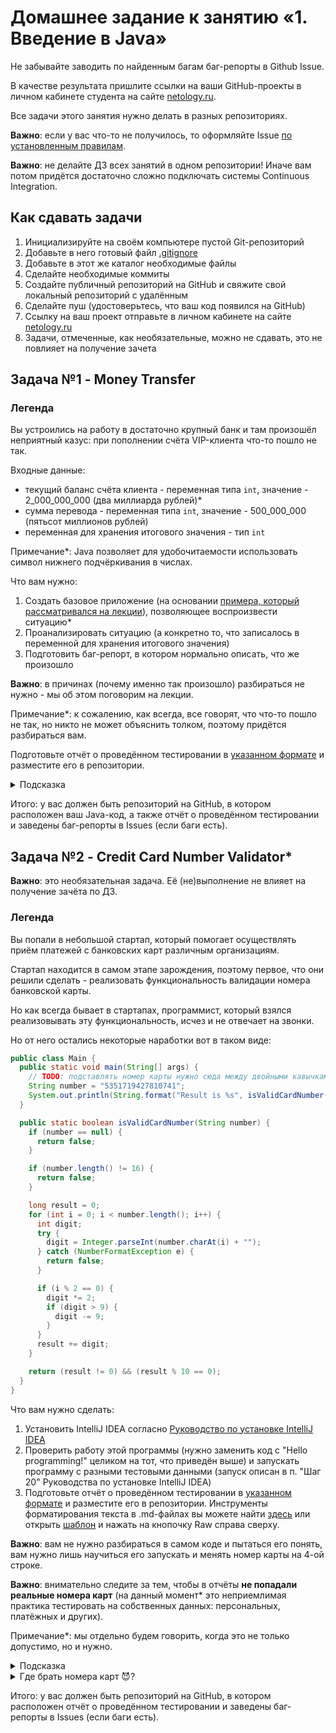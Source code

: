 # Домашнее задание к занятию «1. Введение в Java»

Не забывайте заводить по найденным багам баг-репорты в Github Issue.

В качестве результата пришлите ссылки на ваши GitHub-проекты в личном кабинете студента на сайте [netology.ru](https://netology.ru).

Все задачи этого занятия нужно делать в разных репозиториях.

**Важно**: если у вас что-то не получилось, то оформляйте Issue [по установленным правилам](../report-requirements.md).

**Важно**: не делайте ДЗ всех занятий в одном репозитории! Иначе вам потом придётся достаточно сложно подключать системы Continuous Integration.

## Как сдавать задачи

1. Инициализируйте на своём компьютере пустой Git-репозиторий
1. Добавьте в него готовый файл [.gitignore](../.gitignore)
1. Добавьте в этот же каталог необходимые файлы
1. Сделайте необходимые коммиты
1. Создайте публичный репозиторий на GitHub и свяжите свой локальный репозиторий с удалённым
1. Сделайте пуш (удостоверьтесь, что ваш код появился на GitHub)
1. Ссылку на ваш проект отправьте в личном кабинете на сайте [netology.ru](https://netology.ru)
1. Задачи, отмеченные, как необязательные, можно не сдавать, это не повлияет на получение зачета

## Задача №1 - Money Transfer

### Легенда

Вы устроились на работу в достаточно крупный банк и там произошёл неприятный казус: при пополнении счёта VIP-клиента что-то пошло не так.

Входные данные:
* текущий баланс счёта клиента - переменная типа `int`, значение - 2_000_000_000 (два миллиарда рублей)*
* сумма перевода - переменная типа `int`, значение - 500_000_000 (пятьсот миллионов рублей)
* переменная для хранения итогового значения - тип `int`

Примечание*: Java позволяет для удобочитаемости использовать символ нижнего подчёркивания в числах.

Что вам нужно:
1. Создать базовое приложение (на основании [примера, который рассматривался на лекции](https://github.com/netology-code/javaqa-code/blob/master/1.2_programming/variables/src/Main.java)), позволяющее воспроизвести ситуацию*
1. Проанализировать ситуацию (а конкретно то, что записалось в переменной для хранения итогового значения)
1. Подготовить баг-репорт, в котором нормально описать, что же произошло

**Важно**: в причинах (почему именно так произошло) разбираться не нужно - мы об этом поговорим на лекции.

Примечание*: к сожалению, как всегда, все говорят, что что-то пошло не так, но никто не может объяснить толком, поэтому придётся разбираться вам.

Подготовьте отчёт о проведённом тестировании в [указанном формате](report.md) и разместите его в репозитории.

<details>
  <summary>Подсказка</summary>
  
  Что-то мне подсказывает, что должны быть какие-то проблемы при выходе за границы типов.
</details>

Итого: у вас должен быть репозиторий на GitHub, в котором расположен ваш Java-код, а также отчёт о проведённом тестировании и заведены баг-репорты в Issues (если баги есть).

## Задача №2 - Credit Card Number Validator*

**Важно**: это необязательная задача. Её (не)выполнение не влияет на получение зачёта по ДЗ.

### Легенда

Вы попали в небольшой стартап, который помогает осуществлять приём платежей с банковских карт различным организациям.

Стартап находится в самом этапе зарождения, поэтому первое, что они решили сделать - реализовать функциональность валидации номера банковской карты.

Но как всегда бывает в стартапах, программист, который взялся реализовывать эту функциональность, исчез и не отвечает на звонки.

Но от него остались некоторые наработки вот в таком виде:
```java
public class Main {
  public static void main(String[] args) {
    // TODO: подставлять номер карты нужно сюда между двойными кавычками, без пробелов
    String number = "5351719427810741";
    System.out.println(String.format("Result is %s", isValidCardNumber(number) ? "OK" : "FAIL"));
  }

  public static boolean isValidCardNumber(String number) {
    if (number == null) {
      return false;
    }

    if (number.length() != 16) {
      return false;
    }

    long result = 0;
    for (int i = 0; i < number.length(); i++) {
      int digit;
      try {
        digit = Integer.parseInt(number.charAt(i) + "");
      } catch (NumberFormatException e) {
        return false;
      }

      if (i % 2 == 0) {
        digit *= 2;
        if (digit > 9) {
          digit -= 9;
        }
      }
      result += digit;
    }

    return (result != 0) && (result % 10 == 0);
  }
}
```

Что вам нужно сделать:
1. Установить IntelliJ IDEA согласно [Руководство по установке IntelliJ IDEA](idea.md)
2. Проверить работу этой программы (нужно заменить код с "Hello programming!" целиком на тот, что приведён выше) и запускать программу с разными тестовыми данными (запуск описан в п. "Шаг 20" Руководства по установке IntelliJ IDEA)
3. Подготовьте отчёт о проведённом тестировании в [указанном формате](report.md) и разместите его в репозитории. Инструменты форматирования текста в .md-файлах вы можете найти [здесь](https://www.markdownguide.org/basic-syntax/) или открыть [шаблон](report.md) и нажать на кнопочку Raw справа сверху.

**Важно**: вам не нужно разбираться в самом коде и пытаться его понять, вам нужно лишь научиться его запускать и менять номер карты на 4-ой строке.

**Важно**: внимательно следите за тем, чтобы в отчёты **не попадали реальные номера карт** (на данный момент* это неприемлимая практика тестировать на собственных данных: персональных, платёжных и других).

Примечание*: мы отдельно будем говорить, когда это не только допустимо, но и нужно.

<details>
  <summary>Подсказка</summary>

  Если вы всё сделаете правильно, то ваше окно IDEA должно выглядеть вот так:
  
  ![](pic/card-validator.png) 
</details>

<details>
  <summary>Где брать номера карт 😈?</summary>
  
  Короткий ответ: в Google, например, по запросу "credit card number generator".
  
  Длинный ответ: есть специальные сервисы, которые умеют генерировать валидные номера карт, например, [freeformatter.com](https://www.freeformatter.com/credit-card-number-generator-validator.html)
</details>

Итого: у вас должен быть репозиторий на GitHub, в котором расположен отчёт о проведённом тестировании и заведены баг-репорты в Issues (если баги есть).
